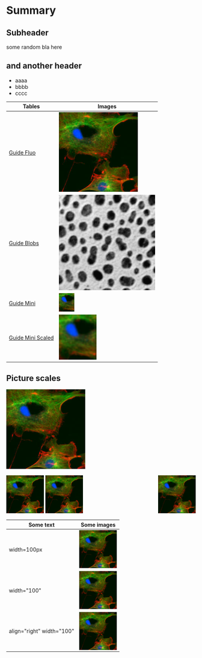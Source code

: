 # Summary
## Subheader
some random bla here

## and another header
* aaaa
* bbbb
* cccc

| Tables        | Images |
| ------------- | -------|
| [Guide Fluo](guides/GuideFluo.md)  | ![](pics/FluorescentCells.png)
| [Guide Blobs](guides/GuideBlobs.md)  | ![](pics/blobs.png)
| [Guide Mini](guides/GuideMini.md)  | ![](pics/smallcrop.png)
| [Guide Mini Scaled](guides/GuideMini.md)  | <img src="pics/smallcrop.png" width=100px>


## Picture scales
![](pics/FluorescentCells.png)

<img src="pics/FluorescentCells.png" width=100px>

<img src="pics/FluorescentCells.png" width="100">

<img src="pics/FluorescentCells.png" align="right" width="100">

| Some text        | Some images |
| ---------------- | -------|
| width=100px | <img src="pics/FluorescentCells.png" width=100px>
| width="100" | <img src="pics/FluorescentCells.png" width="100">
| align="right" width="100" | <img src="pics/FluorescentCells.png" align="right" width="100">

